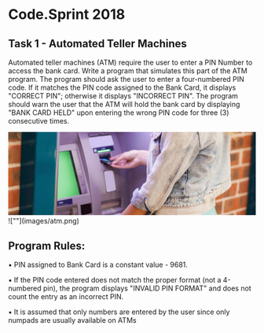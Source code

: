 # Code.Sprint 2018

## Task 1 - Automated Teller Machines 

Automated teller machines (ATM) require the user to enter a PIN Number to access the bank card. Write a program that simulates this part of the ATM program. The program should ask the user to enter a four-numbered PIN code. If it matches the PIN code assigned to the Bank Card, it displays "CORRECT PIN"; otherwise it displays "INCORRECT PIN". The program should warn the user that the ATM will hold the bank card by displaying "BANK CARD HELD" upon entering the wrong PIN code for three (3) consecutive times.
<div align="center">
  <img src="images/atm.png">
</div>
![""](images/atm.png)

## Program Rules:

▪ PIN assigned to Bank Card is a constant value - 9681.

▪ If the PIN code entered does not match the proper format (not a 4-numbered pin), the program displays "INVALID PIN FORMAT" and does not count the entry as an incorrect PIN.

▪ It is assumed that only numbers are entered by the user since only numpads are usually available on ATMs
